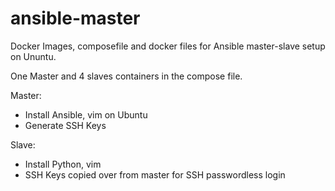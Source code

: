 # ansible-master
Docker Images, composefile and docker files for Ansible master-slave setup on Ununtu. 

One Master and 4 slaves containers in the compose file. 

Master:
- Install Ansible, vim on Ubuntu
- Generate SSH Keys

Slave:
- Install Python, vim
- SSH Keys copied over from master for SSH passwordless login
